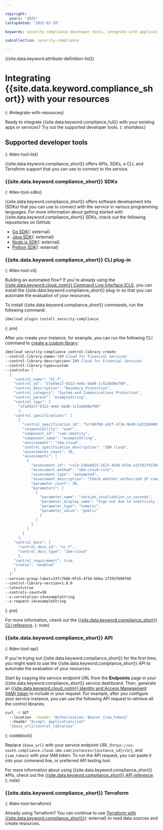 ```yaml
---

copyright:
  years: "2025"
lastupdated: "2025-02-20"

keywords: security compliance developer tools, integrate with application, API, SDK, CLI

subcollection: security-compliance

---
```


{{site.data.keyword.attribute-definition-list}}

# Integrating {{site.data.keyword.compliance_short}} with your resources
{: #integrate-with-resources}

Ready to integrate {{site.data.keyword.compliance_full}} with your existing apps or services? Try out the supported developer tools.
{: shortdesc}

## Supported developer tools
{: #dev-tool-list}

{{site.data.keyword.compliance_short}} offers APIs, SDKs, a CLI, and Terraform support that you can use to connect to the service.


### {{site.data.keyword.compliance_short}} SDKs
{: #dev-tool-sdks}

{{site.data.keyword.compliance_short}} offers software development kits (SDKs) that you can use to connect with the service in various programming languages. For more information about getting started with {{site.data.keyword.compliance_short}} SDKs, check out the following repositories on GitHub:

- [Go SDK](https://github.com/IBM/scc-go-sdk){: external}
- [Java SDK](https://github.com/IBM/scc-java-sdk){: external}
- [Node.js SDK](https://github.com/IBM/scc-node-sdk){: external}
- [Python SDK](https://github.com/IBM/scc-python-sdk){: external}




### {{site.data.keyword.compliance_short}} CLI plug-in
{: #dev-tool-cli}

Building an automated flow? If you're already using the [{{site.data.keyword.cloud_notm}} Command Line Interface (CLI)](/docs/cli?topic=cli-getting-started), you can install the {{site.data.keyword.compliance_short}} plug-in so that you can automate the evaluation of your resources.

To install {{site.data.keyword.compliance_short}} commands, run the following command: 

```sh
ibmcloud plugin install security-compliance
```
{: pre}

After you create your instance, for example, you can run the following CLI command to [create a custom library](/docs/security-compliance?topic=security-compliance-security-compliance-cli&interface=cli#security-compliance-cli-control-libraries-create-command):

```sh
ibmcloud security-compliance control-library create
--control-library-name='IBM Cloud for Financial Services'
--control-library-description='IBM Cloud for Financial Services'
--control-library-type=custom
--controls='[
  {
    "control_name": "SC-7",
    "control_id": "1fa45e17-9322-4e6c-bbd6-1c51db08e790",
    "control_description": "Boundary Protection",
    "control_category": "System and Communications Protection",
    "control_parent": "exampleString",
    "control_tags": [
      "1fa45e17-9322-4e6c-bbd6-1c51db08e790"
      ],
    "control_specifications": [
      {
        "control_specification_id": "5c7d6f88-a92f-4734-9b49-bd22b0900184",
        "responsibility": "user",
        "component_id": "iam-identity",
        "component_name": "exampleString",
        "environment": "ibm-cloud",
        "control_specification_description": "IBM cloud",
        "assessments_count": 38,
        "assessments": [
          {
            "assessment_id": "rule-238a6025-2522-4d36-831b-a32f81f97304",
            "assessment_method": "ibm-cloud-rule",
            "assessment_type": "automated",
            "assessment_description": "Check whether authorized IP ranges are configured for the account",
            "parameter_count": 38,
            "parameters": [
              {
                "parameter_name": "session_invalidation_in_seconds",
                "parameter_display_name": "Sign out due to inactivity in seconds",
                "parameter_type": "numeric",
                "parameter_value": "public"
                }
              ]
            }
          ]
        }
      ],
    "control_docs": {
      "control_docs_id": "sc-7",
      "control_docs_type": "ibm-cloud"
      },
    "control_requirement": true,
    "status": "enabled"
    }
  ]'
--version-group-label=33fc7b80-0fa5-4f16-bbba-1f293f660f0d
--control-library-version=1.0.0
--latest=true
--controls-count=38
--x-correlation-id=exampleString
--x-request-id=exampleString
```
{: pre}


For more information, check out the [{{site.data.keyword.compliance_short}} CLI reference](/docs/security-compliance?topic=security-compliance-security-compliance-cli).
{: note}



### {{site.data.keyword.compliance_short}} API
{: #dev-tool-api}

If you're trying out {{site.data.keyword.compliance_short}} for the first time, you might want to use the {{site.data.keyword.compliance_short}} API to automate the evaluation of your resources. 

Start by copying the service endpoint URL from the **Endpoints** page in your {{site.data.keyword.compliance_short}} service dashboard. Then, generate an [{{site.data.keyword.cloud_notm}} Identity and Access Management (IAM) token](/docs/account?topic=account-iamtoken_from_apikey) to include in your request. For example, after you configure your service instance, you can use the following API request to retrieve all the control libraries.


```sh
curl -X GET 
  --location --header "Authorization: Bearer {iam_token}" 
  --header "Accept: application/json" 
  "{base_url}/control_libraries"

```
{: codeblock}

Replace `{base_url}` with your service endpoint URL (`https://us-south.compliance.cloud.ibm.com/instances/{instance_id}/v3/`), and `{iam_token}` with your IAM token. To run the API request, you can paste it into your command line, or preferred API testing tool. 

For more information about using {{site.data.keyword.compliance_short}} APIs, check out the [{{site.data.keyword.compliance_short}} API reference](/apidocs/security-compliance).
{: note}


### {{site.data.keyword.compliance_short}} Terraform
{: #dev-tool-terraform}

Already using Terraform? You can continue to use [Terraform with {{site.data.keyword.compliance_short}}](https://registry.terraform.io/providers/IBM-Cloud/ibm/latest/docs/resources/scc_rule){: external} to read data sources and create resources. 
